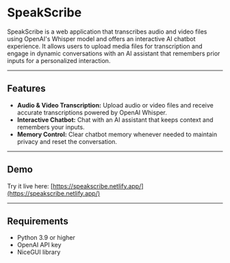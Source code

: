 # SpeakScribe

SpeakScribe is a web application that transcribes audio and video files using OpenAI's Whisper model and offers an interactive AI chatbot experience. It allows users to upload media files for transcription and engage in dynamic conversations with an AI assistant that remembers prior inputs for a personalized interaction.

---

## Features

- **Audio & Video Transcription:** Upload audio or video files and receive accurate transcriptions powered by OpenAI Whisper.
- **Interactive Chatbot:** Chat with an AI assistant that keeps context and remembers your inputs.
- **Memory Control:** Clear chatbot memory whenever needed to maintain privacy and reset the conversation.

---

## Demo

Try it live here: [https://speakscribe.netlify.app/](https://speakscribe.netlify.app/)

---

## Requirements

- Python 3.9 or higher
- OpenAI API key
- NiceGUI library

